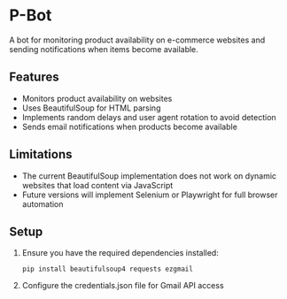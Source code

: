 # P-Bot

A bot for monitoring product availability on e-commerce websites and sending notifications when items become available.

## Features

-   Monitors product availability on websites
-   Uses BeautifulSoup for HTML parsing
-   Implements random delays and user agent rotation to avoid detection
-   Sends email notifications when products become available

## Limitations

-   The current BeautifulSoup implementation does not work on dynamic websites that load content via JavaScript
-   Future versions will implement Selenium or Playwright for full browser automation

## Setup

1. Ensure you have the required dependencies installed:

    ```
    pip install beautifulsoup4 requests ezgmail
    ```

2. Configure the credentials.json file for Gmail API access
